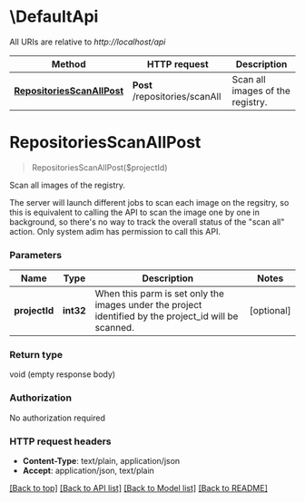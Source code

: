 # \DefaultApi

All URIs are relative to *http://localhost/api*

Method | HTTP request | Description
------------- | ------------- | -------------
[**RepositoriesScanAllPost**](DefaultApi.md#RepositoriesScanAllPost) | **Post** /repositories/scanAll | Scan all images of the registry.


# **RepositoriesScanAllPost**
> RepositoriesScanAllPost($projectId)

Scan all images of the registry.

The server will launch different jobs to scan each image on the regsitry, so this is equivalent to calling  the API to scan the image one by one in background, so there's no way to track the overall status of the \"scan all\" action.  Only system adim has permission to call this API.   


### Parameters

Name | Type | Description  | Notes
------------- | ------------- | ------------- | -------------
 **projectId** | **int32**| When this parm is set only the images under the project identified by the project_id will be scanned. | [optional] 

### Return type

void (empty response body)

### Authorization

No authorization required

### HTTP request headers

 - **Content-Type**: text/plain, application/json
 - **Accept**: application/json, text/plain

[[Back to top]](#) [[Back to API list]](../README.md#documentation-for-api-endpoints) [[Back to Model list]](../README.md#documentation-for-models) [[Back to README]](../README.md)

